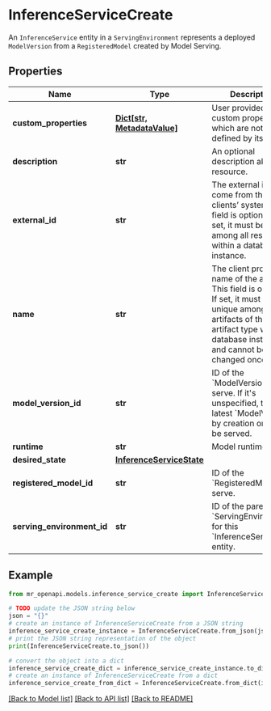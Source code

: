 # InferenceServiceCreate

An `InferenceService` entity in a `ServingEnvironment` represents a deployed `ModelVersion` from a `RegisteredModel` created by Model Serving.

## Properties

Name | Type | Description | Notes
------------ | ------------- | ------------- | -------------
**custom_properties** | [**Dict[str, MetadataValue]**](MetadataValue.md) | User provided custom properties which are not defined by its type. | [optional] 
**description** | **str** | An optional description about the resource. | [optional] 
**external_id** | **str** | The external id that come from the clients’ system. This field is optional. If set, it must be unique among all resources within a database instance. | [optional] 
**name** | **str** | The client provided name of the artifact. This field is optional. If set, it must be unique among all the artifacts of the same artifact type within a database instance and cannot be changed once set. | [optional] 
**model_version_id** | **str** | ID of the &#x60;ModelVersion&#x60; to serve. If it&#39;s unspecified, then the latest &#x60;ModelVersion&#x60; by creation order will be served. | [optional] 
**runtime** | **str** | Model runtime. | [optional] 
**desired_state** | [**InferenceServiceState**](InferenceServiceState.md) |  | [optional] 
**registered_model_id** | **str** | ID of the &#x60;RegisteredModel&#x60; to serve. | 
**serving_environment_id** | **str** | ID of the parent &#x60;ServingEnvironment&#x60; for this &#x60;InferenceService&#x60; entity. | 

## Example

```python
from mr_openapi.models.inference_service_create import InferenceServiceCreate

# TODO update the JSON string below
json = "{}"
# create an instance of InferenceServiceCreate from a JSON string
inference_service_create_instance = InferenceServiceCreate.from_json(json)
# print the JSON string representation of the object
print(InferenceServiceCreate.to_json())

# convert the object into a dict
inference_service_create_dict = inference_service_create_instance.to_dict()
# create an instance of InferenceServiceCreate from a dict
inference_service_create_from_dict = InferenceServiceCreate.from_dict(inference_service_create_dict)
```
[[Back to Model list]](../README.md#documentation-for-models) [[Back to API list]](../README.md#documentation-for-api-endpoints) [[Back to README]](../README.md)


